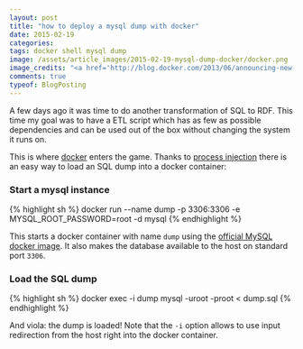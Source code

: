 ```yaml
---
layout: post
title: "how to deploy a mysql dump with docker"
date: 2015-02-19
categories:
tags: docker shell mysql dump
image: /assets/article_images/2015-02-19-mysql-dump-docker/docker.png
image_credits: "<a href='http://blog.docker.com/2013/06/announcing-new-docker-style/' target='_blank'>docker</a>"
comments: true
typeof: BlogPosting
---
```


A few days ago it was time to do another transformation of SQL to RDF. This time my goal was to have a ETL script which has as few as possible dependencies and can be used out of the box without changing the system it runs on.

This is where [docker](https://www.docker.com/) enters the game. Thanks to [process injection](https://docs.docker.com/reference/commandline/cli/#exec) there is an easy way to load an SQL dump into a docker container:

### Start a mysql instance

{% highlight sh %}
docker run --name dump -p 3306:3306 -e MYSQL_ROOT_PASSWORD=root -d mysql
{% endhighlight %}

This starts a docker container with name `dump` using the [official MySQL docker image](https://registry.hub.docker.com/_/mysql/). It also makes the database available to the host on standard port `3306`.

### Load the SQL dump

{% highlight sh %}
docker exec -i dump mysql -uroot -proot < dump.sql
{% endhighlight %}

And viola: the dump is loaded! Note that the `-i` option allows to use input redirection from the host right into the docker container.